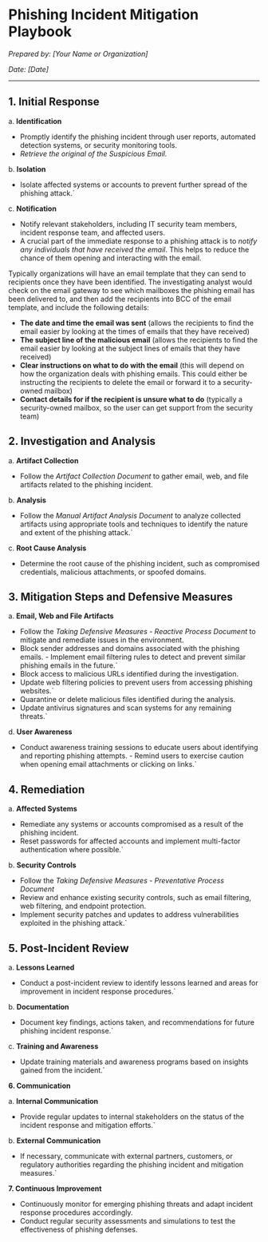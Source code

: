 

# Phishing Incident Mitigation Playbook

_Prepared by: [Your Name or Organization]_

_Date: [Date]_

---

## 1. Initial Response

a. **Identification**
- Promptly identify the phishing incident through user reports, automated detection systems, or security monitoring tools.
- *Retrieve the original of the Suspicious Email.*

b. **Isolation**
- Isolate affected systems or accounts to prevent further spread of the phishing attack.`

c. **Notification**
- Notify relevant stakeholders, including IT security team members, incident response team, and affected users.
- A crucial part of the immediate response to a phishing attack is to *notify any individuals that have received the email*. This helps to reduce the chance of them opening and interacting with the email.

Typically organizations will have an email template that they can send to recipients once they have been identified. The investigating analyst would check on the email gateway to see which mailboxes the phishing email has been delivered to, and then add the recipients into BCC of the email template, and include the following details:

- **The date and time the email was sent** (allows the recipients to find the email easier by looking at the times of emails that they have received)
- **The subject line of the malicious email** (allows the recipients to find the email easier by looking at the subject lines of emails that they have received)
- **Clear instructions on what to do with the email** (this will depend on how the organization deals with phishing emails. This could either be instructing the recipients to delete the email or forward it to a security-owned mailbox)
- **Contact details for if the recipient is unsure what to do** (typically a security-owned mailbox, so the user can get support from the security team)


## 2. Investigation and Analysis

a. **Artifact Collection**
- Follow the *Artifact Collection Document* to gather email, web, and file artifacts related to the phishing incident.

b. **Analysis**
- Follow the *Manual Artifact Analysis Document* to analyze collected artifacts using appropriate tools and techniques to identify the nature and extent of the phishing attack.`

c. **Root Cause Analysis**
- Determine the root cause of the phishing incident, such as compromised credentials, malicious attachments, or spoofed domains.

## 3. Mitigation Steps and Defensive Measures

a. **Email, Web and File Artifacts**
- Follow the *Taking Defensive Measures - Reactive Process Document* to mitigate and remediate issues in the environment.
- Block sender addresses and domains associated with the phishing emails.   - Implement email filtering rules to detect and prevent similar phishing emails in the future.`
- Block access to malicious URLs identified during the investigation.   
- Update web filtering policies to prevent users from accessing phishing websites.`
- Quarantine or delete malicious files identified during the analysis.   
- Update antivirus signatures and scan systems for any remaining threats.`

d. **User Awareness**
- Conduct awareness training sessions to educate users about identifying and reporting phishing attempts.   - Remind users to exercise caution when opening email attachments or clicking on links.`

## 4. Remediation

a. **Affected Systems**
- Remediate any systems or accounts compromised as a result of the phishing incident.   
- Reset passwords for affected accounts and implement multi-factor authentication where possible.`

b. **Security Controls**
- Follow the *Taking Defensive Measures - Preventative Process Document*
- Review and enhance existing security controls, such as email filtering, web filtering, and endpoint protection. 
- Implement security patches and updates to address vulnerabilities exploited in the phishing attack.`

## 5. Post-Incident Review

a. **Lessons Learned**
- Conduct a post-incident review to identify lessons learned and areas for improvement in incident response procedures.`

b. **Documentation**
- Document key findings, actions taken, and recommendations for future phishing incident response.`

c. **Training and Awareness**
- Update training materials and awareness programs based on insights gained from the incident.`

**6. Communication**

a. **Internal Communication**
- Provide regular updates to internal stakeholders on the status of the incident response and mitigation efforts.`

b. **External Communication**
- If necessary, communicate with external partners, customers, or regulatory authorities regarding the phishing incident and mitigation measures.`

**7. Continuous Improvement**

- Continuously monitor for emerging phishing threats and adapt incident response procedures accordingly.
- Conduct regular security assessments and simulations to test the effectiveness of phishing defenses.